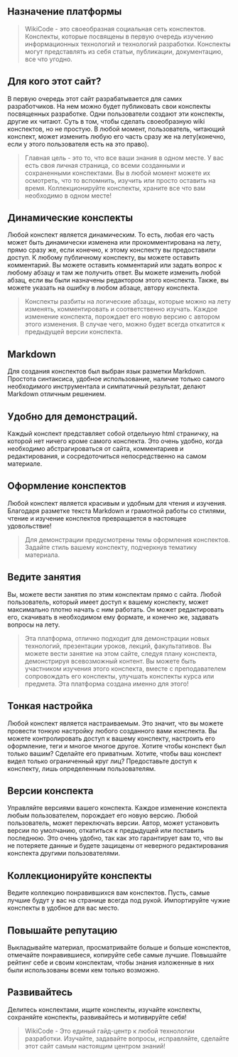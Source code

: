 ## Назначение платформы

> WikiCode - это своеобразная социальная сеть конспектов. Конспекты, которые посвящены в первую очередь изучению информационных технологий и технологий разработки. Конспекты могут представлять из себя статьи, публикации, документацию, все что угодно.

## Для кого этот сайт?
В первую очередь этот сайт разрабатывается для самих разработчиков. На нем можно будет публиковать свои конспекты посвященных разработке. Одни пользователи создают эти конспекты, другие их читают. Суть в том, чтобы сделать своеобразную wiki конспектов, но не простую. В любой момент, пользователь, читающий конспект, может изменить любую его часть сразу же на лету(конечно, если у этого пользователя есть на это право).
> Главная цель - это то, что все ваши знания в одном месте. У вас есть своя личная страница, со всеми созданными и сохраненными конспектами. Вы в любой момент можете их осмотреть, что то вспомнить, изучить или просто оставить на время. Коллекционируйте конспекты, храните все что вам необходимо в одном месте!

## Динамические конспекты
Любой конспект является динамическим. То есть, любая его часть может быть динамически изменена или прокомментирована на лету, прямо сразу же, если конечно, к этому конспекту вы предоставили доступ. К любому публичному конспекту, вы можете оставить комментарий. Вы можете оставить комментарий или задать вопрос к любому абзацу и там же получить ответ. Вы можете изменить любой абзац, если вы были назначены редактором этого конспекта. Также, вы можете указать на ошибку в любом абзаце, автору конспекта.
> Конспекты разбиты на логические абзацы, которые можно на лету изменять, комментировать и соответственно изучать. Каждое изменение конспекта, порождает его новую версию с автором этого изменения. В случае чего, можно будет всегда откатится к предыдущей версии конспекта.

## Markdown
Для создания конспектов был выбран язык разметки Markdown. Простота синтаксиса, удобное использование, наличие только самого необходимого инструментала и симпатичный результат, делают Markdown отличным решением.

## Удобно для демонстраций.
Каждый конспект представляет собой отдельную html страничку, на которой нет ничего кроме самого конспекта. Это очень удобно, когда необходимо абстрагироваться от сайта, комментариев и редактирования, и сосредоточиться непосредственно на самом материале.

## Оформление конспектов
Любой конспект является красивым и удобным для чтения и изучения. Благодаря разметке текста Markdown и грамотной работы со стилями, чтение и изучение конспектов превращается в настоящее удовольствие!
> Для демонстрации предусмотрены темы оформления конспектов. Задайте стиль вашему конспекту, подчеркнув тематику материала.

## Ведите занятия
Вы, можете вести занятия по этим конспектам прямо с сайта. Любой пользователь, который имеет доступ к вашему конспекту, может максимально плотно начать с ним работать. Он может редактировать его, скачивать в необходимом ему формате, и конечно же, задавать вопросы на лету.
> Эта платформа, отлично подходит для демонстрации новых технологий, презентации уроков, лекций, факультативов. Вы можете вести занятие на этом сайте, следуя плану конспекта, демонстрируя всевозможный контент. Вы можете быть участником изучения этого конспекта, вместе с преподавателем сопровождать его конспекты, улучшать конспекты курса или предмета. Эта платформа создана именно для этого!

## Тонкая настройка
Любой конспект является настраиваемым. Это значит, что вы можете провести тонкую настройку любого созданного вами конспекта. Вы можете контролировать доступ к вашему конспекту, настроить его оформление, теги и многое многое другое. Хотите чтобы конспект был только вашим? Сделайте его приватным. Хотите, чтобы ваш конспект видел только ограниченный круг лиц? Предоставьте доступ к конспекту, лишь определенным пользователям.

## Версии конспекта
Управляйте версиями вашего конспекта. Каждое изменение конспекта любым пользователем, порождает его новую версию. Любой пользователь, может переключать версии. Автор, может установить версии по умолчанию, откатиться к предыдущей или поставить последнюю. Это очень удобно, так как это гарантирует вам то, что вы не потеряете данные и будете защищены от неверного редактирования конспекта другими пользователями.

## Коллекционируйте конспекты
Ведите коллекцию понравившихся вам конспектов. Пусть, самые лучшие будут у вас на странице всегда под рукой. Импортируйте чужие конспекты в удобное для вас место.

## Повышайте репутацию
Выкладывайте материал, просматривайте больше и больше конспектов, отмечайте понравившиеся, копируйте себе самые лучшие. Повышайте рейтинг себе и своим конспектам, чтобы знания изложенные в них были использованы всеми кем только возможно.

## Развивайтесь
Делитесь конспектами, ищите конспекты, изучайте конспекты, сохраняйте конспекты, развивайтесь и мотивируйте себя!
> WikiCode - Это единый гайд-центр к любой технологии разработки. Изучайте, задавайте вопросы, исправляйте, сделайте этот сайт самым настоящим центром знаний!
